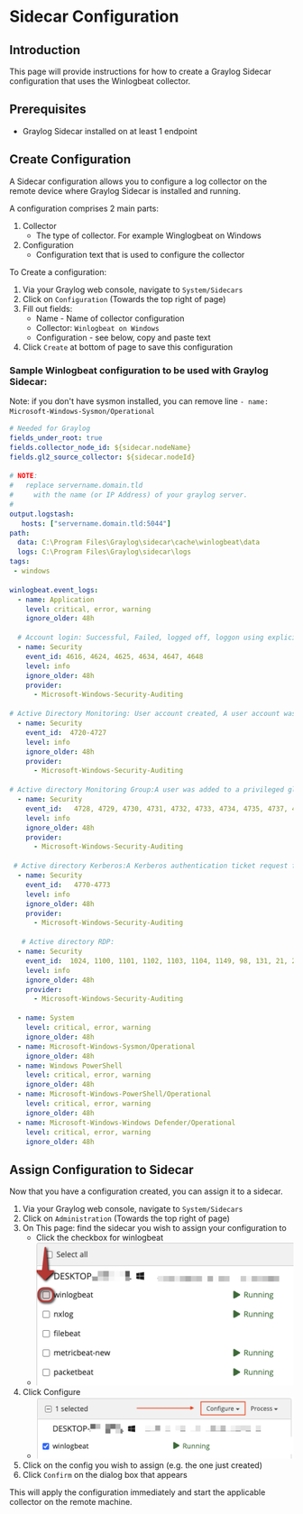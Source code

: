 # Sidecar Configuration

## Introduction

This page will provide instructions for how to create a Graylog Sidecar configuration that uses the Winlogbeat collector.

## Prerequisites

* Graylog Sidecar installed on at least 1 endpoint

## Create Configuration

A Sidecar configuration allows you to configure a log collector on the remote device where Graylog Sidecar is installed and running.

A configuration comprises 2 main parts:

1. Collector
    * The type of collector. For example Winglogbeat on Windows
2. Configuration
    * Configuration text that is used to configure the collector

To Create a configuration:

1. Via your Graylog web console, navigate to `System/Sidecars`
2. Click on `Configuration` (Towards the top right of page)
3. Fill out fields:
    * Name - Name of collector configuration
    * Collector: `Winlogbeat on Windows`
    * Configuration - see below, copy and paste text
4. Click `Create` at bottom of page to save this configuration


### Sample Winlogbeat configuration to be used with Graylog Sidecar:

Note: if you don't have sysmon installed, you can remove line `- name: Microsoft-Windows-Sysmon/Operational`

```yaml
# Needed for Graylog
fields_under_root: true
fields.collector_node_id: ${sidecar.nodeName}
fields.gl2_source_collector: ${sidecar.nodeId}

# NOTE:
#   replace servername.domain.tld
#     with the name (or IP Address) of your graylog server.
# 
output.logstash:
   hosts: ["servername.domain.tld:5044"]
path:
  data: C:\Program Files\Graylog\sidecar\cache\winlogbeat\data
  logs: C:\Program Files\Graylog\sidecar\logs
tags:
 - windows

winlogbeat.event_logs:
  - name: Application
    level: critical, error, warning
    ignore_older: 48h

  # Account login: Successful, Failed, logged off, loggon using explicit credentials
  - name: Security
    event_id: 4616, 4624, 4625, 4634, 4647, 4648
    level: info
    ignore_older: 48h
    provider:
      - Microsoft-Windows-Security-Auditing

# Active Directory Monitoring: User account created, A user account was enabled, An attempt was made to change the password of an account, A user account was disabled,A user account was changed, A user account was locked out,A user account was unlocked
  - name: Security
    event_id:  4720-4727
    level: info
    ignore_older: 48h
    provider:
      - Microsoft-Windows-Security-Auditing

# Active directory Monitoring Group:A user was added to a privileged global group, 	A user was added to a privileged local group, A user was added to a privileged universal group, A privileged local group was modified, A privileged global group was modified, A privileged universal group was modified
  - name: Security
    event_id:   4728, 4729, 4730, 4731, 4732, 4733, 4734, 4735, 4737, 4738, 4740-4743, 4754-4758, 4764, 4767, 4769
    level: info
    ignore_older: 48h
    provider:
      - Microsoft-Windows-Security-Auditing

 # Active directory Kerberos:A Kerberos authentication ticket request failed
  - name: Security
    event_id:   4770-4773
    level: info
    ignore_older: 48h
    provider:
      - Microsoft-Windows-Security-Auditing
   
   # Active directory RDP: 
  - name: Security
    event_id:  1024, 1100, 1101, 1102, 1103, 1104, 1149, 98, 131, 21, 22, 25 
    level: info
    ignore_older: 48h
    provider:
      - Microsoft-Windows-Security-Auditing

  - name: System
    level: critical, error, warning
    ignore_older: 48h
  - name: Microsoft-Windows-Sysmon/Operational
    ignore_older: 48h
  - name: Windows PowerShell
    level: critical, error, warning
    ignore_older: 48h
  - name: Microsoft-Windows-PowerShell/Operational
    level: critical, error, warning
    ignore_older: 48h
  - name: Microsoft-Windows-Windows Defender/Operational
    level: critical, error, warning
    ignore_older: 48h
```

## Assign Configuration to Sidecar

Now that you have a configuration created, you can assign it to a sidecar.

1. Via your Graylog web console, navigate to `System/Sidecars`
2. Click on `Administration` (Towards the top right of page)
3. On This page: find the sidecar you wish to assign your configuration to
    * Click the checkbox for winlogbeat
    * ![image](img/graylog-sidecar-config-assign-checkbox.png)
4. Click Configure
    * ![image](img/graylog-sidecar-config-assign-configure.png)
5. Click on the config you wish to assign (e.g. the one just created)
6. Click `Confirm` on the dialog box that appears

This will apply the configuration immediately and start the applicable collector on the remote machine.

